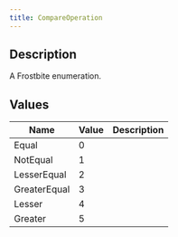 ```yaml
---
title: CompareOperation
---
```

## Description

A Frostbite enumeration.

## Values

| Name         | Value | Description |
| ------------ | ----- | ----------- |
| Equal        | 0     |             |
| NotEqual     | 1     |             |
| LesserEqual  | 2     |             |
| GreaterEqual | 3     |             |
| Lesser       | 4     |             |
| Greater      | 5     |             |
